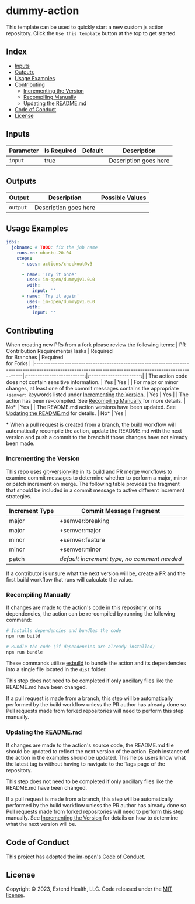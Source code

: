 # dummy-action

This template can be used to quickly start a new custom js action repository.  Click the `Use this template` button at the top to get started.

## Index

- [Inputs](#inputs)
- [Outputs](#outputs)
- [Usage Examples](#usage-examples)
- [Contributing](#contributing)
  - [Incrementing the Version](#incrementing-the-version)
  - [Recompiling Manually](#recompiling-manually)
  - [Updating the README.md](#updating-the-readmemd)
- [Code of Conduct](#code-of-conduct)
- [License](#license)

## Inputs

| Parameter | Is Required | Default | Description           |
|-----------|-------------|---------|-----------------------|
| `input`   | true        |         | Description goes here |

## Outputs

| Output   | Description           | Possible Values |
|----------|-----------------------|-----------------|
| `output` | Description goes here |                 |

## Usage Examples

```yml
jobs:
  jobname: # TODO: fix the job name
    runs-on: ubuntu-20.04
    steps:
      - uses: actions/checkout@v3

      - name: 'Try it once'
        uses: im-open/dummy@v1.0.0
        with:
          input: ''
      - name: 'Try it again'
        uses: im-open/dummy@v1.0.0
        with:
          input: ''
```

## Contributing

When creating new PRs from a fork please review the following items:
| PR Contribution Requirements/Tasks                                                                                                                    | Required<br/>for Branches | Required<br/>for Forks |
|-------------------------------------------------------------------------------------------------------------------------------------------------------|:-------------------------:|:----------------------:|
| The action code does not contain sensitive information.                                                                                               |            Yes            |          Yes           |
| For major or minor changes, at least one of the commit messages contains the appropriate `+semver:` keywords listed under [Incrementing the Version]. |            Yes            |          Yes           |
| The action has been re-compiled.  See [Recompiling Manually] for more details.                                                                        |            No*            |          Yes           |
| The README.md action versions have been updated.  See [Updating the README.md] for details.                                                           |            No*            |          Yes           |

\* When a pull request is created from a branch, the build workflow will automatically recompile the action, update the README.md with the next version and push a commit to the branch if those changes have not already been made.

### Incrementing the Version

This repo uses [git-version-lite] in its build and PR merge workflows to examine commit messages to determine whether to perform a major, minor or patch increment on merge.  The following table provides the fragment that should be included in a commit message to active different increment strategies.

| Increment Type | Commit Message Fragment                     |
|----------------|---------------------------------------------|
| major          | +semver:breaking                            |
| major          | +semver:major                               |
| minor          | +semver:feature                             |
| minor          | +semver:minor                               |
| patch          | *default increment type, no comment needed* |

If a contributor is unsure what the next version will be, create a PR and the first build workflow that runs will calculate the value.

### Recompiling Manually

If changes are made to the action's code in this repository, or its dependencies, the action can be re-compiled by running the following command:

```sh
# Installs dependencies and bundles the code
npm run build

# Bundle the code (if dependencies are already installed)
npm run bundle
```

These commands utilize [esbuild] to bundle the action and its dependencies into a single file located in the `dist` folder.

This step does not need to be completed if only ancillary files like the README.md have been changed.

If a pull request is made from a branch, this step will be automatically performed by the build workflow unless the PR author has already done so.  Pull requests made from forked repositories will need to perform this step manually.  

### Updating the README.md

If changes are made to the action's source code, the README.md file should be updated to reflect the next version of the action.  Each instance of the action in the examples should be updated.  This helps users know what the latest tag is without having to navigate to the Tags page of the repository.

This step does not need to be completed if only ancillary files like the README.md have been changed.

If a pull request is made from a branch, this step will be automatically performed by the build workflow unless the PR author has already done so.  Pull requests made from forked repositories will need to perform this step manually.  See [Incrementing the Version] for details on how to determine what the next version will be.

## Code of Conduct

This project has adopted the [im-open's Code of Conduct](https://github.com/im-open/.github/blob/main/CODE_OF_CONDUCT.md).

## License

Copyright &copy; 2023, Extend Health, LLC. Code released under the [MIT license](LICENSE).

[git-version-lite]: https://github.com/im-open/git-version-lite
[esbuild]: https://esbuild.github.io/getting-started/#bundling-for-node
[Incrementing the Version]: #incrementing-the-version
[Recompiling Manually]: #recompiling-manually
[Updating the README.md]: #updating-the-readmemd
